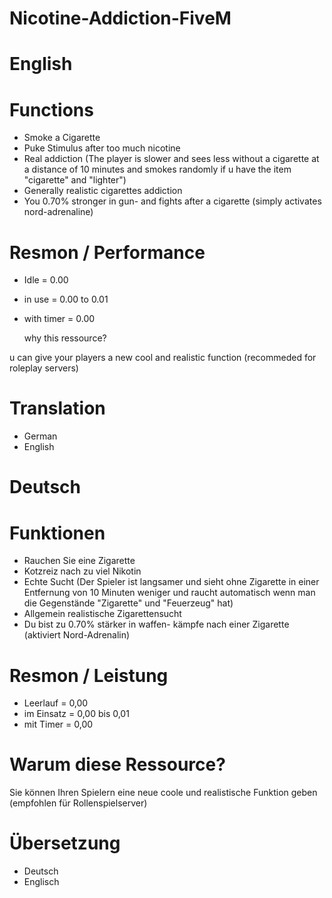 # Nicotine-Addiction-FiveM
# English

# Functions

- Smoke a Cigarette
- Puke Stimulus after too much nicotine
- Real addiction (The player is slower and sees less without a cigarette at a distance of 10 minutes and smokes randomly if u have the item "cigarette" and "lighter")
- Generally realistic cigarettes addiction
- You 0.70% stronger in gun- and fights after a cigarette (simply activates nord-adrenaline)

# Resmon / Performance

- Idle = 0.00
- in use = 0.00 to 0.01
- with timer = 0.00


  why this ressource?

u can give your players a new cool and realistic function (recommeded for roleplay servers)

# Translation

- German
- English

# Deutsch

# Funktionen

- Rauchen Sie eine Zigarette
- Kotzreiz nach zu viel Nikotin
- Echte Sucht (Der Spieler ist langsamer und sieht ohne Zigarette in einer Entfernung von 10 Minuten weniger und raucht automatisch wenn man die Gegenstände "Zigarette" und "Feuerzeug" hat)
- Allgemein realistische Zigarettensucht
- Du bist zu 0.70% stärker in waffen- kämpfe nach einer Zigarette (aktiviert Nord-Adrenalin)

# Resmon / Leistung

- Leerlauf = 0,00
- im Einsatz = 0,00 bis 0,01
- mit Timer = 0,00


# Warum diese Ressource? 

Sie können Ihren Spielern eine neue coole und realistische Funktion geben (empfohlen für Rollenspielserver) 

# Übersetzung 
- Deutsch 
- Englisch 

  
